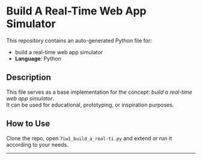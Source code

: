 # Build A Real-Time Web App Simulator

This repository contains an auto-generated Python file for:

- build a real-time web app simulator
- **Language**: Python

## Description

This file serves as a base implementation for the concept: *build a real-time web app simulator*.  
It can be used for educational, prototyping, or inspiration purposes.

## How to Use

Clone the repo, open `7iw1_build_a_real-ti.py` and extend or run it according to your needs.

---


